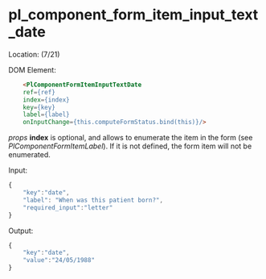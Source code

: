 # pl_component_form_item_input_text_date

Location: (7/21)

DOM Element:

```html
    <PlComponentFormItemInputTextDate
    ref={ref}
    index={index}
    key={key} 
    label={label}
    onInputChange={this.computeFormStatus.bind(this)}/>
```

*props* **index** is optional, and allows to enumerate the item in the form (see *PlComponentFormItemLabel*). If it is not defined, the form item will not be enumerated.

Input:

```javascript
{ 
    "key":"date",
    "label": "When was this patient born?",
    "required_input":"letter"
}
```

Output:

```javascript
{ 
    "key":"date",
    "value":"24/05/1988"
}
```